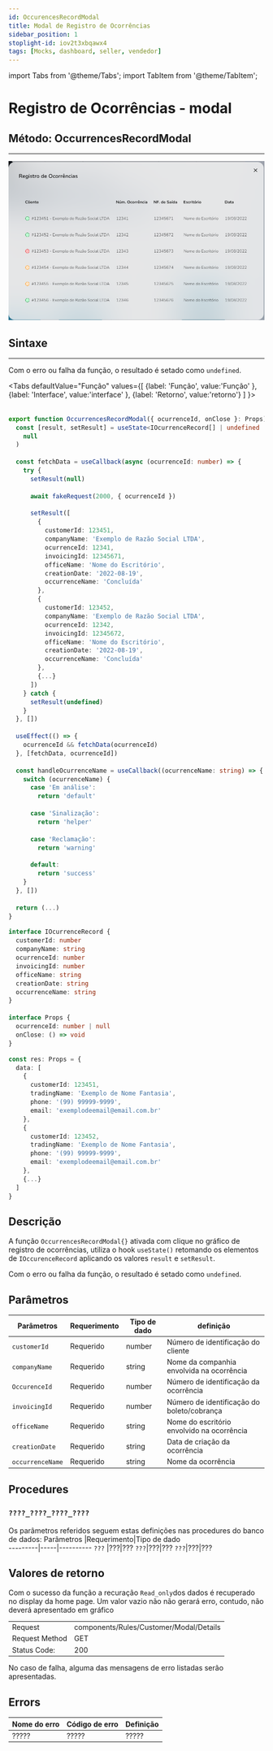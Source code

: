 ```yaml
---
id: OccurencesRecordModal
title: Modal de Registro de Ocorrências
sidebar_position: 1
stoplight-id: iov2t3xbqawx4
tags: [Mocks, dashboard, seller, vendedor]
---
```


import Tabs from '@theme/Tabs';
import TabItem from '@theme/TabItem';

# Registro de Ocorrências - modal
## Método: OccurrencesRecordModal 
___

![image.png](img/OccurrencesRecordModal.png)



## Sintaxe
____

Com o erro ou falha da função, o resultado é setado como `undefined`.

<Tabs defaultValue="Função"
values={[
  {label:  'Função', value:'Função' },
  {label:  'Interface', value:'interface' },
  {label:  'Retorno', value:'retorno'}
  ]
}>
<TabItem  value="Função">

```typescript title="src/pages/Seller/Dashboard/components/OccurrencesRecord/Modal\index.tsx"

export function OccurrencesRecordModal({ ocurrenceId, onClose }: Props) {
  const [result, setResult] = useState<IOcurrenceRecord[] | undefined | null>(
    null
  )

  const fetchData = useCallback(async (ocurrenceId: number) => {
    try {
      setResult(null)

      await fakeRequest(2000, { ocurrenceId })

      setResult([
        {
          customerId: 123451,
          companyName: 'Exemplo de Razão Social LTDA',
          ocurrenceId: 12341,
          invoicingId: 12345671,
          officeName: 'Nome do Escritório',
          creationDate: '2022-08-19',
          occurrenceName: 'Concluída'
        },
        {
          customerId: 123452,
          companyName: 'Exemplo de Razão Social LTDA',
          ocurrenceId: 12342,
          invoicingId: 12345672,
          officeName: 'Nome do Escritório',
          creationDate: '2022-08-19',
          occurrenceName: 'Concluída'
        },
        {...}
      ])
    } catch {
      setResult(undefined)
    }
  }, [])

  useEffect(() => {
    ocurrenceId && fetchData(ocurrenceId)
  }, [fetchData, ocurrenceId])

  const handleOcurrenceName = useCallback((ocurrenceName: string) => {
    switch (ocurrenceName) {
      case 'Em análise':
        return 'default'

      case 'Sinalização':
        return 'helper'

      case 'Reclamação':
        return 'warning'

      default:
        return 'success'
    }
  }, [])

  return (...)
}
```

</TabItem>

<TabItem value="interface">

```typescript  title="src/pages/Seller/Dashboard/components/OccurrencesRecord/Modal/index.tsx"
interface IOcurrenceRecord {
  customerId: number
  companyName: string
  ocurrenceId: number
  invoicingId: number
  officeName: string
  creationDate: string
  occurrenceName: string
}

interface Props {
  ocurrenceId: number | null
  onClose: () => void
}
```

</TabItem>

<TabItem value="retorno">

```typescript  title="src/pages/Seller/Dashboard/components/OccurrencesRecord/Modal/index.tsx"
const res: Props = {
  data: [
    {     
      customerId: 123451,
      tradingName: 'Exemplo de Nome Fantasia',
      phone: '(99) 99999-9999',
      email: 'exemplodeemail@email.com.br'
    },
    {
      customerId: 123452,
      tradingName: 'Exemplo de Nome Fantasia',
      phone: '(99) 99999-9999',
      email: 'exemplodeemail@email.com.br'
    },
    {...}
  ]
}
```

</TabItem>

</Tabs>

## Descrição
A função `OccurrencesRecordModal{}` ativada com clique no gráfico de registro de ocorrências, utiliza o hook `useState()`  retomando os elementos de `IOccurenceRecord` aplicando os valores `result` e `setResult`.

Com o erro ou falha da função, o resultado é setado como `undefined`.

## Parâmetros

Parâmetros |Requerimento|Tipo de dado  | definição|
---------|-----|----------|---------
`customerId`|Requerido|number | Número de identificação do cliente
`companyName`|Requerido|string | Nome da companhia envolvida na ocorrência
`OccurenceId`|Requerido|number | Número de identificação da ocorrência
`invoicingId`|Requerido|number | Número de identificação do boleto/cobrança
`officeName`|Requerido|string | Nome do escritório envolvido na ocorrência
`creationDate`|Requerido|string | Data de criação da ocorrência
`occurrenceName`|Requerido|string | Nome da ocorrência 



## Procedures
### `????_????_????_????`
Os parâmetros referidos seguem estas definições nas procedures do banco de dados:
Parâmetros |Requerimento|Tipo de dado  
---------|-----|----------
 `???` |???|??? 
 `???`|???|???
 `???`|???|???


## Valores de retorno
Com o sucesso da função a recuração `Read_only`dos dados é recuperado no display da home page. Um valor vazio não não gerará erro, contudo, não deverá apresentado em gráfico

<p></p>
<table>
<tr>
    <td>Request</td>
    <td>components/Rules/Customer/Modal/Details</td>
</tr>
<tr>
    <td>Request Method</td>
    <td>GET</td>
</tr>
<tr>
    <td>Status Code:</td>
    <td>200</td>
</tr>
</table>

No caso de falha, alguma das mensagens de erro listadas serão apresentadas.

## Errors

Nome do erro | Código de erro |Definição
---|---|---
?????|?????|?????
